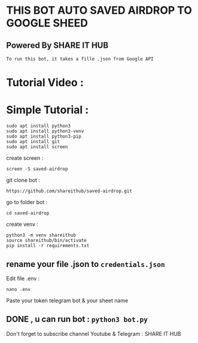 # THIS BOT AUTO SAVED AIRDROP TO  GOOGLE SHEED

## Powered By SHARE IT HUB

`To run this bot, it takes a fille .json from Google API`

# Tutorial Video :


# Simple Tutorial :
```
sudo apt install python3
sudo apt install python3-venv
sudo apt install python3-pip
sudo apt install git
sudo apt install screen
```
create screen :
```
screen -S saved-airdrop
```
git clone bot :
```
https://github.com/shareithub/saved-airdrop.git
```
go to folder bot :
```
cd saved-airdrop
```
create venv :
```
python3 -m venv shareithub
source shareithub/bin/activate
pip install -r requirements.txt
```
## rename your file .json  to `credentials.json`

Edit file .env :
```
nano .env
```

Paste your token telegram bot & your sheet name

## DONE , u can run bot  : ` python3 bot.py `

Don't forget to subscribe channel Youtube & Telegram : SHARE IT HUB
